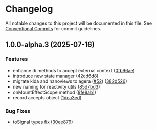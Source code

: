 # Changelog

All notable changes to this project will be documented in this file.
See [Conventional Commits](https://conventionalcommits.org) for commit guidelines.

## 1.0.0-alpha.3 (2025-07-16)

### Features

* enhance di methods to accept external context ([0fb96ae](https://github.com/TrigenSoftware/nanoviews/commit/0fb96ae17e656394126eed33dfe1c86e3e30ea55))
* introduce new state manager ([42cd6d8](https://github.com/TrigenSoftware/nanoviews/commit/42cd6d8f013bfdf0605eb6257b473890c874db30))
* migrate kida and nanoviews to agera ([#52](https://github.com/TrigenSoftware/nanoviews/issues/52)) ([382d526](https://github.com/TrigenSoftware/nanoviews/commit/382d526dd3a4d4f1bad2fa29e4fefcf5fd9cab47))
* new naming for reactivity utils ([85d7bd3](https://github.com/TrigenSoftware/nanoviews/commit/85d7bd35355afd8e542e426b7b83fc1d5c812db7))
* onMountEffectScope method ([8fe8ab1](https://github.com/TrigenSoftware/nanoviews/commit/8fe8ab1cd2ecc59e8803bef437d4e9665c3b7996))
* record accepts object ([1dca3ed](https://github.com/TrigenSoftware/nanoviews/commit/1dca3ede5873d68fba894c4e66e9ae27cc982de5))

### Bug Fixes

* toSignal types fix ([30ee879](https://github.com/TrigenSoftware/nanoviews/commit/30ee87935de467cb653d1d4e4b6a4e690e693bc5))
